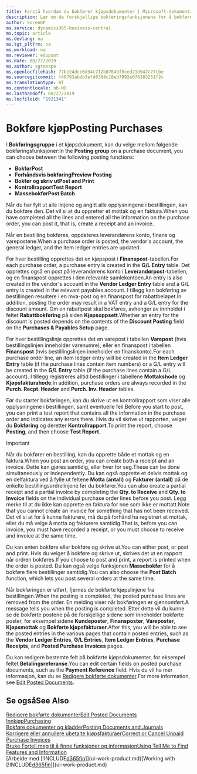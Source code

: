 ```yaml
---
title: Forstå hvordan du bokfører kjøpsdokumenter | Microsoft-dokumentasjon
description: Lær om de forskjellige bokføringsfunksjonene for å bokføre kjøpsdokumenter og hvordan du kan oppdatere bokførte dokumenter.
author: SorenGP
ms.service: dynamics365-business-central
ms.topic: article
ms.devlang: na
ms.tgt_pltfrm: na
ms.workload: na
ms.reviewer: edupont
ms.date: 08/27/2019
ms.author: sgroespe
ms.openlocfilehash: 77be24dce0d34c712b87649f9ced21b947c77cbe
ms.sourcegitcommit: f46793abdb3efd8384c10eb7992e076383251f2c
ms.translationtype: HT
ms.contentlocale: nb-NO
ms.lasthandoff: 08/27/2019
ms.locfileid: "1921341"
---
```

# <a name="posting-purchases"></a><span data-ttu-id="248a3-103">Bokføre kjøp</span><span class="sxs-lookup"><span data-stu-id="248a3-103">Posting Purchases</span></span>
<span data-ttu-id="248a3-104">I **Bokføringsgruppe** i et kjøpsdokument, kan du velge mellom følgende bokføringsfunksjoner:</span><span class="sxs-lookup"><span data-stu-id="248a3-104">In the **Posting group** on a purchase document, you can choose between the following posting functions:</span></span>

* <span data-ttu-id="248a3-105">**Bokfør**</span><span class="sxs-lookup"><span data-stu-id="248a3-105">**Post**</span></span>
* <span data-ttu-id="248a3-106">**Forhåndsvis bokføring**</span><span class="sxs-lookup"><span data-stu-id="248a3-106">**Preview Posting**</span></span>
* <span data-ttu-id="248a3-107">**Bokfør og skriv ut**</span><span class="sxs-lookup"><span data-stu-id="248a3-107">**Post and Print**</span></span>
* <span data-ttu-id="248a3-108">**Kontrollrapport**</span><span class="sxs-lookup"><span data-stu-id="248a3-108">**Test Report**</span></span>
* <span data-ttu-id="248a3-109">**Massebokfør**</span><span class="sxs-lookup"><span data-stu-id="248a3-109">**Post Batch**</span></span>

<span data-ttu-id="248a3-110">Når du har fylt ut alle linjene og angitt alle opplysningene i bestillingen, kan du bokføre den. Det vil si at du oppretter et mottak og en faktura.</span><span class="sxs-lookup"><span data-stu-id="248a3-110">When you have completed all the lines and entered all the information on the purchase order, you can post it, that is, create a receipt and an invoice.</span></span>

<span data-ttu-id="248a3-111">Når en bestilling bokføres, oppdateres leverandørens konto, finans og varepostene.</span><span class="sxs-lookup"><span data-stu-id="248a3-111">When a purchase order is posted, the vendor's account, the general ledger, and the item ledger entries are updated.</span></span>

<span data-ttu-id="248a3-112">For hver bestilling opprettes det en kjøpspost i **Finanspost**-tabellen.</span><span class="sxs-lookup"><span data-stu-id="248a3-112">For each purchase order, a purchase entry is created in the **G/L Entry** table.</span></span> <span data-ttu-id="248a3-113">Det opprettes også en post på leverandørens konto i **Leverandørpost**-tabellen, og en finanspost opprettes i den relevante samlekontoen.</span><span class="sxs-lookup"><span data-stu-id="248a3-113">An entry is also created in the vendor's account in the **Vendor Ledger Entry** table and a G/L entry is created in the relevant payables account.</span></span> <span data-ttu-id="248a3-114">I tillegg kan bokføring av bestillingen resultere i en mva-post og en finanspost for rabattbeløpet.</span><span class="sxs-lookup"><span data-stu-id="248a3-114">In addition, posting the order may result in a VAT entry and a G/L entry for the discount amount.</span></span> <span data-ttu-id="248a3-115">Om en rabattpost skal bokføres, avhenger av innholdet i feltet  **Rabattbokføring** på siden **Kjøpsoppsett**.</span><span class="sxs-lookup"><span data-stu-id="248a3-115">Whether an entry for the discount is posted depends on the contents of the **Discount Posting** field on the **Purchases & Payables Setup** page.</span></span>

<span data-ttu-id="248a3-116">For hver bestillingslinje opprettes det en varepost i tabellen **Varepost** (hvis bestillingslinjen inneholder varenumre), eller en finanspost i tabellen **Finanspost** (hvis bestillingslinjen inneholder en finanskonto).</span><span class="sxs-lookup"><span data-stu-id="248a3-116">For each purchase order line, an item ledger entry will be created in the **Item Ledger Entry** table (if the purchase lines contain item numbers) or a G/L entry will be created in the **G/L Entry** table (if the purchase lines contain a G/L account).</span></span> <span data-ttu-id="248a3-117">I tillegg registreres alltid bestillinger i tabellene **Mottakshode** og **Kjøpsfakturahode**.</span><span class="sxs-lookup"><span data-stu-id="248a3-117">In addition, purchase orders are always recorded in the **Purch. Recpt. Header** and **Purch. Inv. Header** tables.</span></span>

<span data-ttu-id="248a3-118">Før du starter bokføringen, kan du skrive ut en kontrollrapport som viser alle opplysningene i bestillingen, samt eventuelle feil.</span><span class="sxs-lookup"><span data-stu-id="248a3-118">Before you start to post, you can print a test report that contains all the information in the purchase order and indicates any errors there.</span></span> <span data-ttu-id="248a3-119">Hvis du vil skrive ut rapporten, velger du **Bokføring** og deretter **Kontrollrapport**.</span><span class="sxs-lookup"><span data-stu-id="248a3-119">To print the report, choose **Posting**, and then choose **Test Report**.</span></span>

> [!IMPORTANT]  
>   <span data-ttu-id="248a3-120">Når du bokfører en bestilling, kan du opprette både et mottak og en faktura.</span><span class="sxs-lookup"><span data-stu-id="248a3-120">When you post an order, you can create both a receipt and an invoice.</span></span> <span data-ttu-id="248a3-121">Dette kan gjøres samtidig, eller hver for seg.</span><span class="sxs-lookup"><span data-stu-id="248a3-121">These can be done simultaneously or independently.</span></span> <span data-ttu-id="248a3-122">Du kan også opprette et delvis mottak og en delfaktura ved å fylle ut feltene **Motta (antall)** og **Fakturer (antall)** på de enkelte bestillingsordrelinjene før du bokfører.</span><span class="sxs-lookup"><span data-stu-id="248a3-122">You can also create a partial receipt and a partial invoice by completing the **Qty. to Receive** and **Qty. to Invoice** fields on the individual purchase order lines before you post.</span></span> <span data-ttu-id="248a3-123">Legg merke til at du ikke kan opprette en faktura for noe som ikke er mottatt.</span><span class="sxs-lookup"><span data-stu-id="248a3-123">Note that you cannot create an invoice for something that has not been received.</span></span> <span data-ttu-id="248a3-124">Det vil si at for å kunne fakturere, må du på forhånd ha registrert et mottak, eller du må velge å motta og fakturere samtidig.</span><span class="sxs-lookup"><span data-stu-id="248a3-124">That is, before you can invoice, you must have recorded a receipt, or you must choose to receive and invoice at the same time.</span></span>

<span data-ttu-id="248a3-125">Du kan enten bokføre eller bokføre og skrive ut.</span><span class="sxs-lookup"><span data-stu-id="248a3-125">You can either post, or post and print.</span></span> <span data-ttu-id="248a3-126">Hvis du velger å bokføre og skrive ut, skrives det ut en rapport når ordren bokføres.</span><span class="sxs-lookup"><span data-stu-id="248a3-126">If you choose to post and print, a report is printed when the order is posted.</span></span> <span data-ttu-id="248a3-127">Du kan også velge funksjonen **Massebokfør** for å bokføre flere bestillinger samtidig.</span><span class="sxs-lookup"><span data-stu-id="248a3-127">You can also choose the **Post Batch** function, which lets you post several orders at the same time.</span></span>

<span data-ttu-id="248a3-128">Når bokføringen er utført, fjernes de bokførte kjøpslinjene fra bestillingen.</span><span class="sxs-lookup"><span data-stu-id="248a3-128">When the posting is completed, the posted purchase lines are removed from the order.</span></span> <span data-ttu-id="248a3-129">En melding viser når bokføringen er gjennomført.</span><span class="sxs-lookup"><span data-stu-id="248a3-129">A message tells you when the posting is completed.</span></span> <span data-ttu-id="248a3-130">Etter dette vil du kunne se de bokførte postene på de forskjellige sidene som inneholder bokførte poster, for eksempel sidene **Kundeposter**, **Finansposter**, **Vareposter**, **Kjøpsmottak** og **Bokførte kjøpsfakturaer**.</span><span class="sxs-lookup"><span data-stu-id="248a3-130">After this, you will be able to see the posted entries in the various pages that contain posted entries, such as the **Vendor Ledger Entries**, **G/L Entries**, **Item Ledger Entries**, **Purchase Receipts**, and **Posted Purchase Invoices** pages.</span></span>

<span data-ttu-id="248a3-131">Du kan redigere bestemte felt på bokførte kjøpsdokumenter, for eksempel feltet **Betalingsreferanse**.</span><span class="sxs-lookup"><span data-stu-id="248a3-131">You can edit certain fields on posted purchase documents, such as the **Payment Reference** field.</span></span> <span data-ttu-id="248a3-132">Hvis du vil ha mer informasjon, kan du se [Redigere bokførte dokumenter](across-edit-posted-document.md).</span><span class="sxs-lookup"><span data-stu-id="248a3-132">For more information, see [Edit Posted Documents](across-edit-posted-document.md).</span></span>

## <a name="see-also"></a><span data-ttu-id="248a3-133">Se også</span><span class="sxs-lookup"><span data-stu-id="248a3-133">See Also</span></span>
[<span data-ttu-id="248a3-134">Redigere bokførte dokumenter</span><span class="sxs-lookup"><span data-stu-id="248a3-134">Edit Posted Documents</span></span>](across-edit-posted-document.md)  
[<span data-ttu-id="248a3-135">Innkjøp</span><span class="sxs-lookup"><span data-stu-id="248a3-135">Purchasing</span></span>](purchasing-manage-purchasing.md)  
[<span data-ttu-id="248a3-136">Bokføre dokumenter og kladder</span><span class="sxs-lookup"><span data-stu-id="248a3-136">Posting Documents and Journals</span></span>](ui-post-documents-journals.md)  
[<span data-ttu-id="248a3-137">Korrigere eller annullere ubetalte kjøpsfakturaer</span><span class="sxs-lookup"><span data-stu-id="248a3-137">Correct or Cancel Unpaid Purchase Invoices</span></span>](purchasing-how-correct-cancel-unpaid-purchase-invoices.md)  
[<span data-ttu-id="248a3-138">Bruke Fortell meg til å finne funksjoner og informasjon</span><span class="sxs-lookup"><span data-stu-id="248a3-138">Using Tell Me to Find Features and Information</span></span>](ui-search.md)  
<span data-ttu-id="248a3-139">[Arbeide med [!INCLUDE[d365fin](includes/d365fin_md.md)]](ui-work-product.md)</span><span class="sxs-lookup"><span data-stu-id="248a3-139">[Working with [!INCLUDE[d365fin](includes/d365fin_md.md)]](ui-work-product.md)</span></span>
